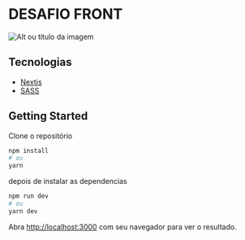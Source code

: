 # DESAFIO FRONT

![Alt ou título da imagem](../front-b8one/public/img/front.png)

## Tecnologias
- [Nextjs](https://nextjs.org/)
- [SASS](https://sass-lang.com/)

## Getting Started

Clone o repositório

```bash
npm install
# ou
yarn
```
depois de instalar as dependencias
```bash
npm run dev
# ou
yarn dev
```

Abra [http://localhost:3000](http://localhost:3000) com seu navegador para ver o resultado.

